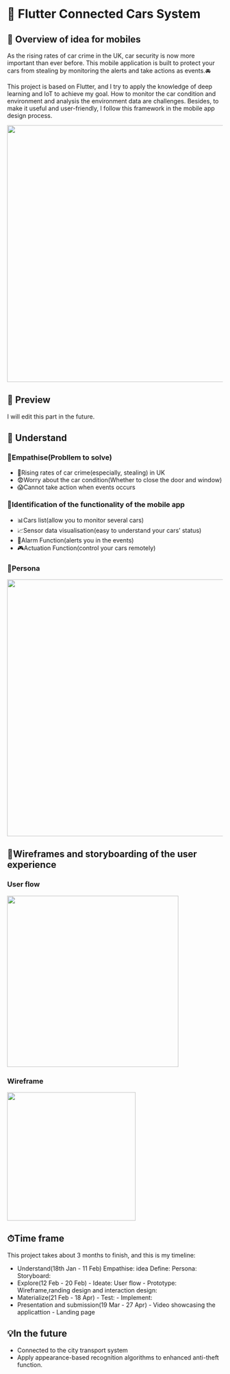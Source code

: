 # 📱 Flutter Connected Cars System

## 👋 Overview of idea for mobiles

As the rising rates of car crime in the UK, car security is now more important than ever before. This mobile application is built to protect your cars from stealing by monitoring the alerts and take actions as events.🚘

This project is based on Flutter, and I try to apply the knowledge of deep learning and IoT to achieve my goal. How to monitor the car condition and environment and analysis the environment data are challenges. Besides, to make it useful and user-friendly, I follow this framework in the mobile app design process.

<img width="600" src="https://user-images.githubusercontent.com/99146042/154818993-c022ddcc-1129-49f9-a29f-d3cf0312bd7c.png">

## 📸 Preview
I will edit this part in the future.

## 🔎 Understand
### 🚩Empathise(Probllem to solve)

- 🤏Rising rates of car crime(especially, stealing) in UK
- 😨Worry about the car condition(Whether to close the door and window)
- 😱Cannot take action when events occurs

### 🚩Identification of the functionality of the mobile app
- 📊Cars list(allow you to monitor several cars)
- 📈Sensor data visualisation(easy to understand your cars’ status)
- 🚨Alarm Function(alerts you in the events)
- 🎮Actuation Function(control your cars remotely)

### 👨Persona
<img width="600" src="https://user-images.githubusercontent.com/99146042/154819267-ab6579c8-c82d-4d98-9392-922e90657129.jpg">

## 🌊Wireframes and storyboarding of the user experience

### User flow
<img width="400" src="https://user-images.githubusercontent.com/99146042/154819301-fc2bb01b-b5ba-44e8-ad3f-4e7704d23f93.png">

### Wireframe
<img width="300" src="https://user-images.githubusercontent.com/99146042/154819313-50a6a9f9-7e66-4757-b0f5-7f2319ab848d.jpg">

## ⏱Time frame
This project takes about 3 months to finish, and this is my timeline:

- Understand(18th Jan - 11 Feb)
          Empathise: idea
          Define: Persona:
                      Storyboard:
- Explore(12 Feb - 20 Feb)
          - Ideate: User flow
          - Prototype: Wireframe,randing design and interaction design:
- Materialize(21 Feb - 18 Apr)
         - Test: 
         - Implement:
- Presentation and submission(19 Mar - 27 Apr)
        - Video showcasing the applicattion
        - Landing page
## 💡In the future

- Connected to the city transport system
- Apply appearance-based recognition algorithms to enhanced anti-theft function.
